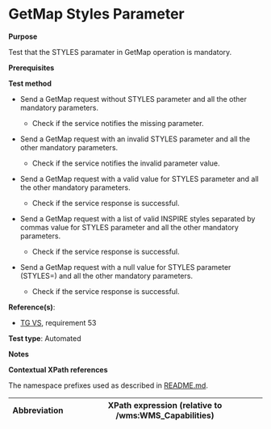 # GetMap Styles Parameter

**Purpose**

Test that the STYLES paramater in GetMap operation is mandatory.

**Prerequisites**

**Test method**

* Send a GetMap request without STYLES parameter and all the other mandatory parameters.

    * Check if the service notifies the missing parameter.

* Send a GetMap request with an invalid STYLES parameter and all the other mandatory parameters.

    * Check if the service notifies the invalid parameter value.

* Send a GetMap request with a valid value for STYLES parameter and all the other mandatory parameters.

    * Check if the service response is successful.

* Send a GetMap request with a list of valid INSPIRE styles separated by commas value for STYLES parameter and all the other mandatory parameters.

    * Check if the service response is successful.

* Send a GetMap request with a null value for STYLES parameter (STYLES=) and all the other mandatory parameters.

    * Check if the service response is successful.

**Reference(s)**:

* [TG VS](./README.md#ref_TG_VS), requirement 53

**Test type**: Automated

**Notes**

**Contextual XPath references**

The namespace prefixes used as described in [README.md](./README.md#namespaces).

Abbreviation                                               |  XPath expression (relative to /wms:WMS_Capabilities)
---------------------------------------------------------- | -------------------------------------------------------------------------
